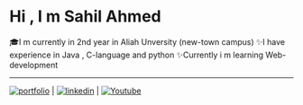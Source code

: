 
# Hi , I m Sahil Ahmed


🎓I m currently in 2nd year in Aliah Unversity (new-town campus)
✨I have experience in Java , C-language and python
✨Currently i m learning Web-development


---


[![portfolio](https://img.shields.io/badge/my_portfolio-000?style=for-the-badge&logo=ko-fi&logoColor=white)](https://sahil-ahmed5498.github.io/Mywebsite1/) | [![linkedin](https://img.shields.io/badge/linkedin-0A66C2?style=for-the-badge&logo=linkedin&logoColor=blue)](https://www.linkedin.com/in/sahil-ahmed-5a32b2222/) | [![Youtube](https://img.shields.io/badge/Youtube-1DA1F2?style=for-the-badge&logo=Youtube&logoColor=red)](https://www.youtube.com/channel/UCrp0RQ4NI09RUI93bkV6V0A)





